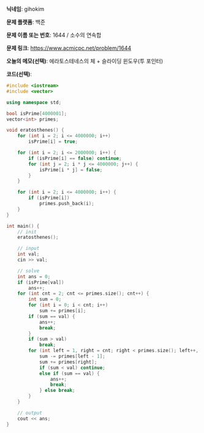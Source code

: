 **닉네임**: gihokim

**문제 플랫폼**: 백준

**문제 이름 또는 번호**: 1644 / 소수의 연속합

**문제 링크**: https://www.acmicpc.net/problem/1644

**오늘의 메모(선택)**: 에라토스테네스의 체 + 슬라이딩 윈도우(투 포인터)

**코드(선택)**:

```c++
#include <iostream>
#include <vector>

using namespace std;

bool isPrime[4000001];
vector<int> primes;

void eratosthenes() {
	for (int i = 2; i <= 4000000; i++)
		isPrime[i] = true;

	for (int i = 2; i <= 2000000; i++) {
		if (isPrime[i] == false) continue;
		for (int j = 2; i * j <= 4000000; j++) {
			isPrime[i * j] = false;
		}
	}

	for (int i = 2; i <= 4000000; i++) {
		if (isPrime[i])
			primes.push_back(i);
	}
}

int main() {
	// init
	eratosthenes();

	// input
	int val;
	cin >> val;

	// solve
	int ans = 0;
	if (isPrime[val])
		ans++;
	for (int cnt = 2; cnt <= primes.size(); cnt++) {
		int sum = 0;
		for (int i = 0; i < cnt; i++)
			sum += primes[i];
		if (sum == val) {
			ans++;
			break;
		}
		if (sum > val)
			break;
		for (int left = 1, right = cnt; right < primes.size(); left++, right++) {
			sum -= primes[left - 1];
			sum += primes[right];
			if (sum < val) continue;
			else if (sum == val) {
				ans++;
				break;
			} else break;
		}
	}

	// output
	cout << ans;
}
```

